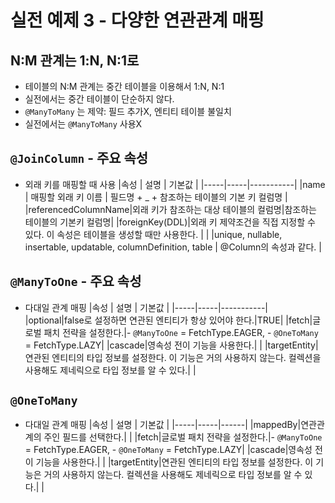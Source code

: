 # 실전 예제 3 - 다양한 연관관계 매핑

## N:M 관계는 1:N, N:1로

- 테이블의 N:M 관계는 중간 테이블을 이용해서 1:N, N:1
- 실전에서는 중간 테이블이 단순하지 않다.
- `@ManyToMany` 는 제약: 필드 추가X, 엔티티 테이블 불일치
- 실전에서는 `@ManyToMany` 사용X

## `@JoinColumn` - 주요 속성

- 외래 키를 매핑할 때 사용
  |속성  | 설명  | 기본값 |
  |-----|-----|-----------|
  |name | 매핑할 외래 키 이름 | 필드명 + _ + 참조하는 테이블의 기본 키 컬럼명 |
  |referencedColumnName|외래 키가 참조하는 대상 테이블의 컬럼명|참조하는 테이블의 기본키 컬럼명|
  |foreignKey(DDL)|외래 키 제약조건을 직접 지정할 수 있다. 이 속성은 테이블을 생성할 때만 사용한다. | |
  |unique, nullable, insertable, updatable, columnDefinition, table | @Column의 속성과 같다. |

## `@ManyToOne` - 주요 속성

- 다대일 관계 매핑
  |속성  | 설명  | 기본값 |
  |-----|-----|-----------|
  |optional|false로 설정하면 연관된 엔티티가 항상 있어야 한다.|TRUE|
  |fetch|글로벌 패치 전략을 설정한다.|- `@ManyToOne` = FetchType.EAGER, - `@OneToMany` = FetchType.LAZY|
  |cascade|영속성 전이 기능을 사용한다.| |
  |targetEntity|연관된 엔티티의 타입 정보를 설정한다. 이 기능은 거의 사용하지 않는다. 컬렉션을 사용해도 제네릭으로 타입 정보를 알 수 있다.| |

## `@OneToMany`

- 다대일 관계 매핑
  |속성  | 설명 | 기본값 |
  |-----|-----|------|
  |mappedBy|연관관계의 주인 필드를 선택한다.| |
  |fetch|글로벌 패치 전략을 설정한다.|- `@ManyToOne` = FetchType.EAGER, - `@OneToMany` = FetchType.LAZY|
  |cascade|영속성 전이 기능을 사용한다.| |
  |targetEntity|연관된 엔티티의 타입 정보를 설정한다. 이 기능은 거의 사용하지 않는다. 컬렉션을 사용해도 제네릭으로 타입 정보를 알 수 있다.| |
